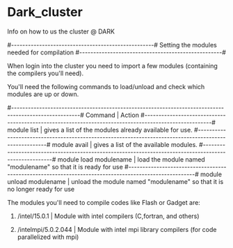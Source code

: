 # Dark_cluster
Info on how to us the cluster @ DARK


#---------------------------------------------------#
Setting the modules needed for compilation
#---------------------------------------------------#


When login into the cluster you need to import a few modules (containing the compilers you'll need).

You'll need the following commands to load/unload and check which modules are up or down.

#------------------------------------------------------------------------------------------------------#
Command        |    Action
#------------------------------------------------------------------------------------------------------#
module list    |  gives a list of the modules already available for use.
#------------------------------------------------------------------------------------------------------#
module avail   |  gives a list of the available modules.
#------------------------------------------------------------------------------------------------------#
module load modulename   | load the module named "modulename" so that it is ready for use
#------------------------------------------------------------------------------------------------------#
module unload modulename | unload the module named "modulename" so that it is no longer ready for use



The modules you'll need to compile codes like Flash or Gadget are:

1) /intel/15.0.1         |   Module with intel compilers (C,fortran, and others) 

2) /intelmpi/5.0.2.044   |   Module with intel mpi library compilers (for code parallelized with mpi) 


